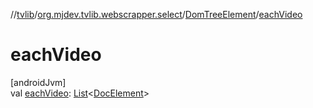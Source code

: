 //[tvlib](../../../index.md)/[org.mjdev.tvlib.webscrapper.select](../index.md)/[DomTreeElement](index.md)/[eachVideo](each-video.md)

# eachVideo

[androidJvm]\
val [eachVideo](each-video.md): [List](https://kotlinlang.org/api/latest/jvm/stdlib/kotlin.collections/-list/index.html)&lt;[DocElement](../-doc-element/index.md)&gt;
